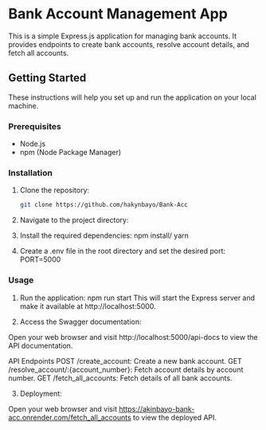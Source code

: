 # Bank Account Management App

This is a simple Express.js application for managing bank accounts. It provides endpoints to create bank accounts, resolve account details, and fetch all accounts.

## Getting Started

These instructions will help you set up and run the application on your local machine.

### Prerequisites

- Node.js 
- npm (Node Package Manager)

### Installation

1. Clone the repository:

   ```bash
   git clone https://github.com/hakynbayo/Bank-Acc

2. Navigate to the project directory:

3. Install the required dependencies:
    npm install/ yarn

4. Create a .env file in the root directory and set the desired port:
    PORT=5000

### Usage
1. Run the application:
    npm run start
This will start the Express server and make it available at http://localhost:5000.

2. Access the Swagger documentation:

Open your web browser and visit http://localhost:5000/api-docs to view the API documentation.

API Endpoints
POST /create_account: Create a new bank account.
GET /resolve_account/:{account_number}: Fetch account details by account number.
GET /fetch_all_accounts: Fetch details of all bank accounts.

3. Deployment: 

Open your web browser and visit https://akinbayo-bank-acc.onrender.com/fetch_all_accounts to view the deployed API.












